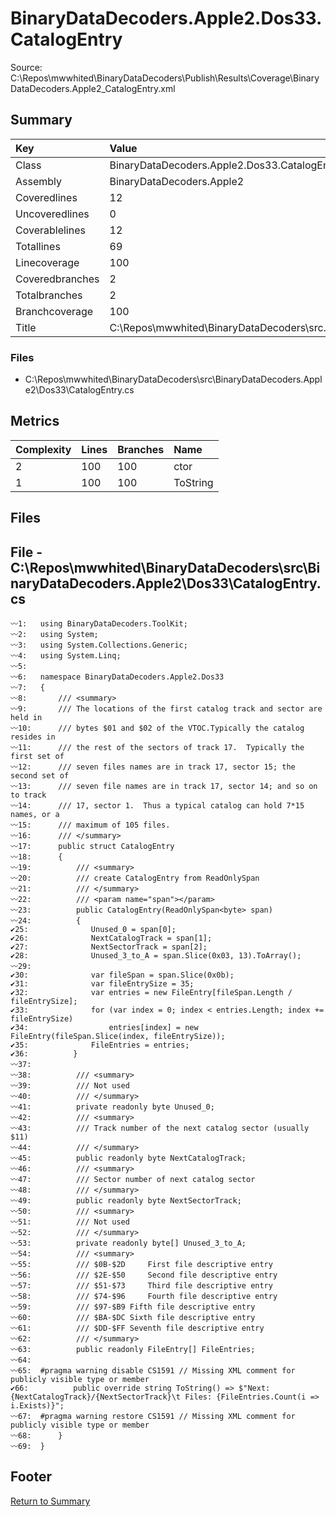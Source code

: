 ﻿
# BinaryDataDecoders.Apple2.Dos33.CatalogEntry
Source: C:\Repos\mwwhited\BinaryDataDecoders\Publish\Results\Coverage\BinaryDataDecoders.Apple2_CatalogEntry.xml

## Summary

| Key                  | Value                                                            |
| :------------------- | :--------------------------------------------------------------- |
| Class                | BinaryDataDecoders.Apple2.Dos33.CatalogEntry                 | 
| Assembly             | BinaryDataDecoders.Apple2                                    | 
| Coveredlines         | 12                                                           | 
| Uncoveredlines       | 0                                                            | 
| Coverablelines       | 12                                                           | 
| Totallines           | 69                                                           | 
| Linecoverage         | 100                                                          | 
| Coveredbranches      | 2                                                            | 
| Totalbranches        | 2                                                            | 
| Branchcoverage       | 100                                                          | 
| Title                | C:\Repos\mwwhited\BinaryDataDecoders\src\..\src\BinaryDataDe | 

### Files
 * C:\Repos\mwwhited\BinaryDataDecoders\src\BinaryDataDecoders.Apple2\Dos33\CatalogEntry.cs

## Metrics

| Complexity | Lines | Branches | Name                                          |
| :--------- | :---- | :------- | :-------------------------------------------- |
| 2          | 100   | 100      | ctor | 
| 1          | 100   | 100      | ToString | 
## Files

## File - C:\Repos\mwwhited\BinaryDataDecoders\src\BinaryDataDecoders.Apple2\Dos33\CatalogEntry.cs

```CSharp
〰1:   using BinaryDataDecoders.ToolKit;
〰2:   using System;
〰3:   using System.Collections.Generic;
〰4:   using System.Linq;
〰5:   
〰6:   namespace BinaryDataDecoders.Apple2.Dos33
〰7:   {
〰8:       /// <summary>
〰9:       /// The locations of the first catalog track and sector are held in
〰10:      /// bytes $01 and $02 of the VTOC.Typically the catalog resides in
〰11:      /// the rest of the sectors of track 17.  Typically the first set of
〰12:      /// seven files names are in track 17, sector 15; the second set of
〰13:      /// seven file names are in track 17, sector 14; and so on to track
〰14:      /// 17, sector 1.  Thus a typical catalog can hold 7*15 names, or a
〰15:      /// maximum of 105 files.
〰16:      /// </summary>
〰17:      public struct CatalogEntry
〰18:      {
〰19:          /// <summary>
〰20:          /// create CatalogEntry from ReadOnlySpan
〰21:          /// </summary>
〰22:          /// <param name="span"></param>
〰23:          public CatalogEntry(ReadOnlySpan<byte> span)
〰24:          {
✔25:              Unused_0 = span[0];
✔26:              NextCatalogTrack = span[1];
✔27:              NextSectorTrack = span[2];
✔28:              Unused_3_to_A = span.Slice(0x03, 13).ToArray();
〰29:  
✔30:              var fileSpan = span.Slice(0x0b);
✔31:              var fileEntrySize = 35;
✔32:              var entries = new FileEntry[fileSpan.Length / fileEntrySize];
✔33:              for (var index = 0; index < entries.Length; index += fileEntrySize)
✔34:                  entries[index] = new FileEntry(fileSpan.Slice(index, fileEntrySize));
✔35:              FileEntries = entries;
✔36:          }
〰37:  
〰38:          /// <summary>
〰39:          /// Not used
〰40:          /// </summary>
〰41:          private readonly byte Unused_0;
〰42:          /// <summary>
〰43:          /// Track number of the next catalog sector (usually $11)
〰44:          /// </summary>
〰45:          public readonly byte NextCatalogTrack;
〰46:          /// <summary>
〰47:          /// Sector number of next catalog sector
〰48:          /// </summary>
〰49:          public readonly byte NextSectorTrack;
〰50:          /// <summary>
〰51:          /// Not used
〰52:          /// </summary>
〰53:          private readonly byte[] Unused_3_to_A;
〰54:          /// <summary>
〰55:          /// $0B-$2D     First file descriptive entry
〰56:          /// $2E-$50     Second file descriptive entry
〰57:          /// $51-$73     Third file descriptive entry
〰58:          /// $74-$96     Fourth file descriptive entry
〰59:          /// $97-$B9 Fifth file descriptive entry
〰60:          /// $BA-$DC Sixth file descriptive entry
〰61:          /// $DD-$FF Seventh file descriptive entry
〰62:          /// </summary>
〰63:          public readonly FileEntry[] FileEntries;
〰64:  
〰65:  #pragma warning disable CS1591 // Missing XML comment for publicly visible type or member
✔66:          public override string ToString() => $"Next: {NextCatalogTrack}/{NextSectorTrack}\t Files: {FileEntries.Count(i => i.Exists)}";
〰67:  #pragma warning restore CS1591 // Missing XML comment for publicly visible type or member
〰68:      }
〰69:  }

```
## Footer 
[Return to Summary](Summary.md)

